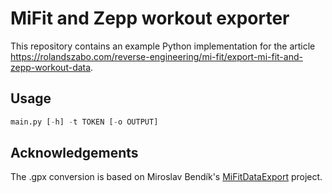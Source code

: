 # MiFit and Zepp workout exporter

This repository contains an example Python implementation for the article https://rolandszabo.com/reverse-engineering/mi-fit/export-mi-fit-and-zepp-workout-data.

## Usage
```python
main.py [-h] -t TOKEN [-o OUTPUT]
```

## Acknowledgements 
The .gpx conversion is based on Miroslav Bendík's [MiFitDataExport](https://github.com/mireq/MiFitDataExport) project.

